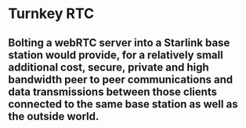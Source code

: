 <h1> Turnkey RTC </h1>

<h2> Bolting a webRTC server into a Starlink base station would provide, for a relatively small additional cost, secure, private and high bandwidth peer to peer communications and data transmissions between those clients connected to the same base station as well as the outside world.  </h2>
